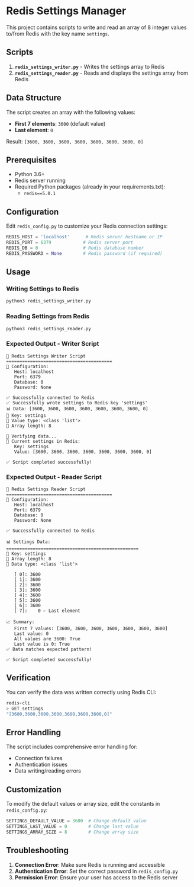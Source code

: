 # Redis Settings Manager

This project contains scripts to write and read an array of 8 integer values to/from Redis with the key name `settings`.

## Scripts

1. **`redis_settings_writer.py`** - Writes the settings array to Redis
2. **`redis_settings_reader.py`** - Reads and displays the settings array from Redis

## Data Structure

The script creates an array with the following values:
- **First 7 elements**: `3600` (default value)
- **Last element**: `0`

Result: `[3600, 3600, 3600, 3600, 3600, 3600, 3600, 0]`

## Prerequisites

- Python 3.6+
- Redis server running
- Required Python packages (already in your requirements.txt):
  - `redis==5.0.1`

## Configuration

Edit `redis_config.py` to customize your Redis connection settings:

```python
REDIS_HOST = 'localhost'      # Redis server hostname or IP
REDIS_PORT = 6379            # Redis server port
REDIS_DB = 0                 # Redis database number
REDIS_PASSWORD = None        # Redis password (if required)
```

## Usage

### Writing Settings to Redis

```bash
python3 redis_settings_writer.py
```

### Reading Settings from Redis

```bash
python3 redis_settings_reader.py
```

### Expected Output - Writer Script

```
🚀 Redis Settings Writer Script
========================================
🔧 Configuration:
   Host: localhost
   Port: 6379
   Database: 0
   Password: None

✅ Successfully connected to Redis
✅ Successfully wrote settings to Redis key 'settings'
📊 Data: [3600, 3600, 3600, 3600, 3600, 3600, 3600, 0]
🔑 Key: settings
💾 Value type: <class 'list'>
📏 Array length: 8

🔄 Verifying data...
📖 Current settings in Redis:
   Key: settings
   Value: [3600, 3600, 3600, 3600, 3600, 3600, 3600, 0]

✅ Script completed successfully!
```

### Expected Output - Reader Script

```
📖 Redis Settings Reader Script
========================================
🔧 Configuration:
   Host: localhost
   Port: 6379
   Database: 0
   Password: None

✅ Successfully connected to Redis

📊 Settings Data:
==================================================
🔑 Key: settings
📏 Array length: 8
💾 Data type: <class 'list'>

   [ 0]: 3600
   [ 1]: 3600
   [ 2]: 3600
   [ 3]: 3600
   [ 4]: 3600
   [ 5]: 3600
   [ 6]: 3600
   [ 7]:    0 ← Last element

📈 Summary:
   First 7 values: [3600, 3600, 3600, 3600, 3600, 3600, 3600]
   Last value: 0
   All values are 3600: True
   Last value is 0: True
✅ Data matches expected pattern!

✅ Script completed successfully!
```

## Verification

You can verify the data was written correctly using Redis CLI:

```bash
redis-cli
> GET settings
"[3600,3600,3600,3600,3600,3600,3600,0]"
```

## Error Handling

The script includes comprehensive error handling for:
- Connection failures
- Authentication issues
- Data writing/reading errors

## Customization

To modify the default values or array size, edit the constants in `redis_config.py`:

```python
SETTINGS_DEFAULT_VALUE = 3600  # Change default value
SETTINGS_LAST_VALUE = 0        # Change last value
SETTINGS_ARRAY_SIZE = 8        # Change array size
```

## Troubleshooting

1. **Connection Error**: Make sure Redis is running and accessible
2. **Authentication Error**: Set the correct password in `redis_config.py`
3. **Permission Error**: Ensure your user has access to the Redis server
